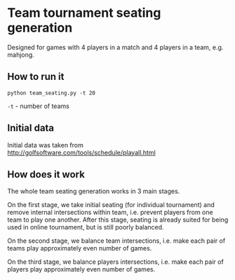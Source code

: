 # Team tournament seating generation

Designed for games with 4 players in a match and 4 players in a team, e.g. mahjong.

## How to run it

`python team_seating.py -t 20`

`-t` - number of teams

## Initial data

Initial data was taken from http://golfsoftware.com/tools/schedule/playall.html

## How does it work

The whole team seating generation works in 3 main stages.

On the first stage, we take initial seating (for individual tournament) and remove internal intersections within team, i.e. prevent players from one team to play one another. After this stage, seating is already suited for being used in online tournament, but is still poorly balanced.

On the second stage, we balance team intersections, i.e. make each pair of teams play approximately even number of games.

On the third stage, we balance players intersections, i.e. make each pair of players play approximately even number of games.
